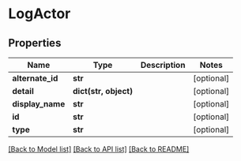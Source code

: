 # LogActor

## Properties
Name | Type | Description | Notes
------------ | ------------- | ------------- | -------------
**alternate_id** | **str** |  | [optional] 
**detail** | **dict(str, object)** |  | [optional] 
**display_name** | **str** |  | [optional] 
**id** | **str** |  | [optional] 
**type** | **str** |  | [optional] 

[[Back to Model list]](../README.md#documentation-for-models) [[Back to API list]](../README.md#documentation-for-api-endpoints) [[Back to README]](../README.md)

